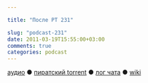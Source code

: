 ```yaml
---

title: "После РТ 231"

slug: "podcast-231"
date: 2011-03-19T15:55:00+03:00
comments: true
categories: podcast
---
```

[аудио](http://cdn.radio-t.com/rt231post.mp3) ● [пиратский torrent](http://pirates.radio-t.com/torrents/rt231post.mp3.torrent) ● [лог чата](http://chat.radio-t.com/logs/radio-t-231.html) ● [wiki](http://wiki.radio-t.com/%D0%9F%D0%BE%D1%81%D0%BB%D0%B5_%D0%A0%D0%A2_231)<audio src="http://cdn.radio-t.com/rt231post.mp3" preload="none">
